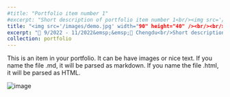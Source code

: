 ```yaml
---
#title: "Portfolio item number 1"
#excerpt: "Short description of portfolio item number 1<br/><img src='/images/500x300.png'>"
title: "<img src='/images/demo.jpg' width="90" height="40" /><br/><br/>Portfolio item number 1"
excerpt: "📅 9/2022 - 11/2022&emsp;&emsp;📍 Chengdu<br/>Short description of portfolio item number 1 - test"
collection: portfolio
---
```


This is an item in your portfolio. It can be have images or nice text. If you name the file .md, it will be parsed as markdown. If you name the file .html, it will be parsed as HTML. 

![image](/images/3953273590_704e3899d5_m.jpg)
